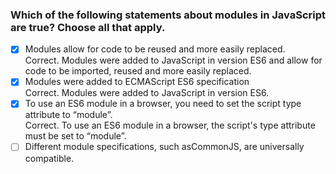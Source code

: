 ### Which of the following statements about modules in JavaScript are true? Choose all that apply.​

- [x] Modules allow for code to be reused and more easily replaced. <br>
      Correct. Modules were added to JavaScript in version ES6 and allow for code to be imported, reused and more easily replaced.
- [x] Modules were added to ECMAScript ES6 specification <br>
      Correct. Modules were added to JavaScript in version ES6.
- [x] To use an ES6 module in a browser, you need to set the script type attribute to “module”. <br>
      Correct. To use an ES6 module in a browser, the script's type attribute must be set to “module”.
- [ ] Different module specifications, such asCommonJS, are universally compatible.

